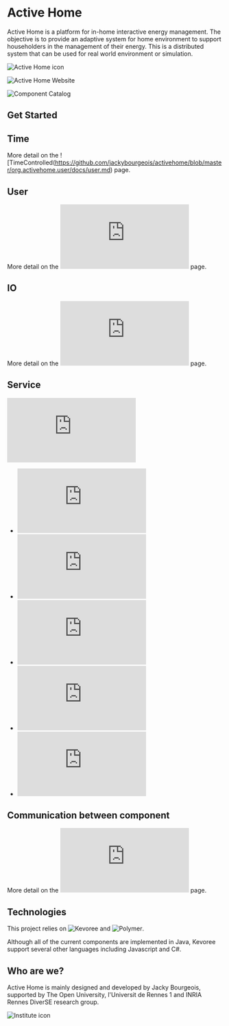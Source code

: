 # Active Home

Active Home is a platform for in-home interactive energy management. The objective is to provide an 
adaptive system for home environment to support householders in the management of their energy. This is 
a distributed system that can be used for real world environment or simulation. 

![Active Home icon](https://raw.github.com/jackybourgeois/activehome/master/docs/activehome.png)

![Active Home Website](http://active-home.org)

![Component Catalog](http://active-home.org/store)

## Get Started

## Time

More detail on the ![TimeControlled(https://github.com/jackybourgeois/activehome/blob/master/org.activehome.user/docs/user.md) page.

## User

More detail on the ![User](https://github.com/jackybourgeois/activehome/blob/master/org.activehome.user/docs/user.md) page.

## IO

More detail on the  ![IO](https://github.com/jackybourgeois/activehome/blob/master/org.activehome.io/docs/io.md) page.

## Service

![Service](https://github.com/jackybourgeois/activehome/blob/master/org.activehome.service/docs/service.md)

* ![API](https://github.com/jackybourgeois/activehome/blob/master/org.activehome.api/docs/api.md)
* ![Context](https://github.com/jackybourgeois/activehome/blob/master/org.activehome.context/docs/context.md)
* ![Translator](https://github.com/jackybourgeois/activehome/blob/master/org.activehome.translator/docs/translator.md)
* ![Predictor](https://github.com/jackybourgeois/activehome/blob/master/org.activehome.predictor/docs/predictor.md)
* ![Evaluator](https://github.com/jackybourgeois/activehome/blob/master/org.activehome.evaluator/docs/evaluator.md)

## Communication between component

More detail on the ![Com](https://raw.github.com/jackybourgeois/activehome/master/org.activehome.com/docs/com.md) page.

## Technologies

This project relies on ![Kevoree](http://kevoree.org) and ![Polymer](https://www.polymer-project.org/1.0/).

Although all of the current components are implemented in Java, Kevoree support several other languages including
Javascript and C&#35;.

## Who are we?

Active Home is mainly designed and developed by Jacky Bourgeois, supported by The Open University, 
l'Universit de Rennes 1 and INRIA Rennes DiverSE research group.

![Institute icon](https://raw.github.com/jackybourgeois/activehome/master/docs/institute.png)
